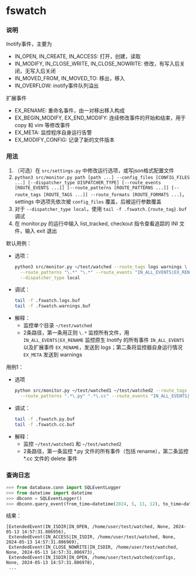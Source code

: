 # fswatch

### 说明

Inotify事件，主要为
- IN_OPEN, IN_CREATE, IN_ACCESS: 打开，创建，读取
- IN_MODIFY, IN_CLOSE_WRITE, IN_CLOSE_NOWRITE: 修改，有写入后关闭，无写入后关闭
- IN_MOVED_FROM, IN_MOVED_TO: 移出，移入
- IN_OVERFLOW: inotify事件队列溢出

扩展事件
- EX_RENAME: 重命名事件，由一对移出移入构成
- EX_BEGIN_MODIFY, EX_END_MODIFY: 连续修改事件的开始和结束，用于 copy 和 vim 等修改事件
- EX_META: 监控程序自身运行告警
- EX_MODIFY_CONFIG: 记录了新的文件版本

### 用法

1. （可选）在 `src/settings.py` 中修改运行选项，或写json格式配置文件
2. `python3 src/monitor.py path [path ...] --config_files [CONFIG_FILES ...] [--dispatcher_type DISPATCHER_TYPE] [--route_events [ROUTE_EVENTS ...]] [--route_patterns [ROUTE_PATTERNS ...]] [--route_tags [ROUTE_TAGS ...]] --route_formats [ROUTE_FORMATS ...]`，settings 中选项先依次被 `config_files` 覆盖，后被运行参数覆盖
3. 对于 `--dispatcher_type local`，使用 `tail -f .fswatch.{route_tag}.buf` 调试
4. 在 monitor.py 的运行中输入 list_tracked, checkout 指令查看追踪的 INI 文件，输入 exit 退出

默认用例：

- 选项：
  ```sh
  python3 src/monitor.py ~/test/watched --route_tags logs warnings \
    --route_patterns "\.*" "\.*" --route_events "IN_ALL_EVENTS|EX_RENAME" "EX_META" \
    --dispatcher_type local
  ```
- 调试：
  ```sh
  tail -f .fswatch.logs.buf
  tail -f .fswatch.warnings.buf
  ```
- 解释：
  - 监控单个目录 `~/test/watched`
  - 2条路径，第一条用正则 `\.*` 监控所有文件，用 `IN_ALL_EVENTS|EX_RENAME` 监控原生 Inotify 的所有事件 `IN_ALL_EVENTS` 以及扩展事件 `EX_RENAME`，发送到 logs；第二条将监控器自身运行情况 `EX_META` 发送到 warnings

用例1：

- 选项
  ```sh
  python src/monitor.py ~/test/watched1 ~/test/watched2 --route_tags py cc \
    --route_patterns ".*\.py" ".*\.cc" --route_events "IN_ALL_EVENTS|EX_RENAME" IN_DELETE
  ```
- 调试：
  ```sh
  tail -f .fswatch.py.buf
  tail -f .fswatch.cc.buf
  ```
- 解释：
  - 监控 `~/test/watched1` 和 `~/test/watched2`
  - 2条路径，第一条监控 *.py 文件的所有事件（包括 rename），第二条监控 *.cc 文件的 delete 事件


### 查询日志

```python
>>> from database.conn import SQLEventLogger
>>> from datetime import datetime
>>> dbconn = SQLEventLogger()
>>> dbconn.query_event(from_time=datetime(2024, 5, 13, 12), to_time=datetime(2024, 5, 13, 15))  # 查询 2024/5/13 12点到15点的日志
```

结果：
```
[ExtendedEvent(IN_ISDIR|IN_OPEN, /home/user/test/watched, None, 2024-05-13 14:57:31.806956),
 ExtendedEvent(IN_ACCESS|IN_ISDIR, /home/user/test/watched, None, 2024-05-13 14:57:31.806969),
 ExtendedEvent(IN_CLOSE_NOWRITE|IN_ISDIR, /home/user/test/watched, None, 2024-05-13 14:57:31.806973),
 ExtendedEvent(IN_ISDIR|IN_OPEN, /home/user/test/watched/configs, None, 2024-05-13 14:57:31.806978),
 ...
```